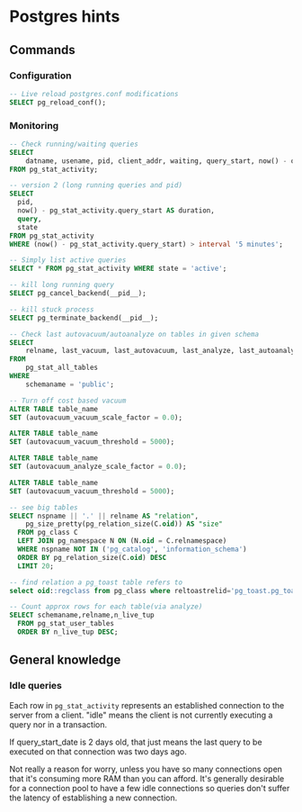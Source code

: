 # Postgres hints

## Commands


### Configuration
``` sql
-- Live reload postgres.conf modifications
SELECT pg_reload_conf();
```

### Monitoring

``` sql
-- Check running/waiting queries
SELECT
    datname, usename, pid, client_addr, waiting, query_start, now() - query_start as duration, query, state
FROM pg_stat_activity;

-- version 2 (long running queries and pid)
SELECT
  pid,
  now() - pg_stat_activity.query_start AS duration,
  query,
  state
FROM pg_stat_activity
WHERE (now() - pg_stat_activity.query_start) > interval '5 minutes';

-- Simply list active queries
SELECT * FROM pg_stat_activity WHERE state = 'active';

-- kill long running query
SELECT pg_cancel_backend(__pid__);

-- kill stuck process
SELECT pg_terminate_backend(__pid__);

-- Check last autovacuum/autoanalyze on tables in given schema
SELECT
    relname, last_vacuum, last_autovacuum, last_analyze, last_autoanalyze
FROM
    pg_stat_all_tables
WHERE
    schemaname = 'public';

-- Turn off cost based vacuum
ALTER TABLE table_name  
SET (autovacuum_vacuum_scale_factor = 0.0);

ALTER TABLE table_name  
SET (autovacuum_vacuum_threshold = 5000);

ALTER TABLE table_name  
SET (autovacuum_analyze_scale_factor = 0.0);

ALTER TABLE table_name  
SET (autovacuum_vacuum_threshold = 5000);

-- see big tables
SELECT nspname || '.' || relname AS "relation",
    pg_size_pretty(pg_relation_size(C.oid)) AS "size"
  FROM pg_class C
  LEFT JOIN pg_namespace N ON (N.oid = C.relnamespace)
  WHERE nspname NOT IN ('pg_catalog', 'information_schema')
  ORDER BY pg_relation_size(C.oid) DESC
  LIMIT 20;

-- find relation a pg_toast table refers to
select oid::regclass from pg_class where reltoastrelid='pg_toast.pg_toast_2618'::regclass;

-- Count approx rows for each table(via analyze)
SELECT schemaname,relname,n_live_tup 
  FROM pg_stat_user_tables 
  ORDER BY n_live_tup DESC;
```

## General knowledge

### Idle queries
Each row in `pg_stat_activity` represents an established connection to the server from a client. "idle" means the client is not currently executing a query nor in a transaction.

If query_start_date is 2 days old, that just means the last query to be executed on that connection was two days ago.

Not really a reason for worry, unless you have so many connections open that it's consuming more RAM than you can afford. It's generally desirable for a connection pool to have a few idle connections so queries don't suffer the latency of establishing a new connection.
